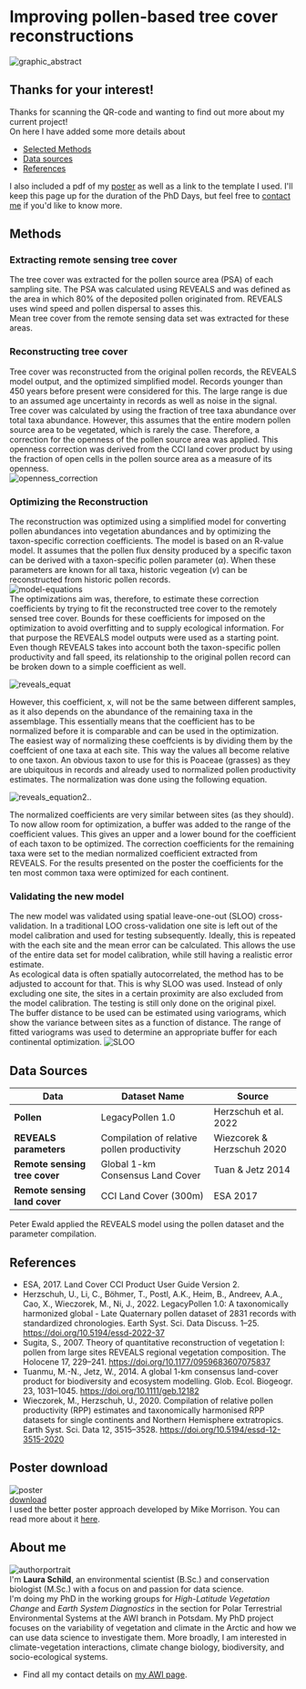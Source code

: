# Improving pollen-based tree cover reconstructions  
![graphic_abstract](/DaSciRecon/images/schema.png)


## Thanks for your interest!

Thanks for scanning the QR-code and wanting to find out more about my current project!   
On here I have added some more details about 
- [Selected Methods](#methods)
- [Data sources](#data-sources)
- [References](#references)  

I also included a pdf of my [poster](#poster-download) as well as a link to the template I used.
I'll keep this page up for the duration of the PhD Days, but feel free to [contact me](#about-me) if you'd like to know more.  
  
## Methods

### Extracting remote sensing tree cover
The tree cover was extracted for the pollen source area (PSA) of each sampling site. The PSA was calculated using REVEALS and was defined as the area in which 80% of the deposited pollen originated from. REVEALS uses wind speed and pollen dispersal to asses this.  
Mean tree cover from the remote sensing data set was extracted for these areas.

### Reconstructing tree cover
Tree cover was reconstructed from the original pollen records, the REVEALS model output, and the optimized simplified model. Records younger than 450 years before present were considered for this. The large range is due to an assumed age uncertainty in records as well as noise in the signal.  
Tree cover was calculated by using the fraction of tree taxa abundance over total taxa abundance. However, this assumes that the entire modern pollen source area to be vegetated, which is rarely the case. Therefore, a correction for the openness of the pollen source area was applied. This openness correction was derived from the CCI land cover product by using the fraction of open cells in the pollen source area as a measure of its openness.  
![openness_correction](/DaSciRecon/images/open.png)

### Optimizing the Reconstruction
The reconstruction was optimized using a simplified model for converting pollen abundances into vegetation abundances and by optimizing the taxon-specific correction coefficients. The model is based on an R-value model. It assumes that the pollen flux density produced by a specific taxon can be derived with a taxon-specific pollen parameter (_&alpha;_). When these parameters are known for all taxa, historic vegeation (*v*) can be reconstructed from historic pollen records.  
![model-equations](/DaSciRecon/images/r-value.png)  
The optimizations aim was, therefore, to estimate these correction coefficients by trying to fit the reconstructed tree cover to the remotely sensed tree cover. Bounds for these coefficients for imposed on the optimization to avoid overfitting and to supply ecological information. For that purpose the REVEALS model outputs were used as a starting point.  
Even though REVEALS takes into account both the taxon-specific pollen productivity and fall speed, its relationship to the original pollen record can be broken down to a simple coefficient as well.  

![reveals_equat](https://latex.codecogs.com/svg.image?REVEALS&space;estimate_i&space;=&space;x_i&space;&space;*&space;Pollen&space;count_i)  

However, this coefficient, x, will not be the same between different samples, as it also depends on the abundance of the remaining taxa in the assemblage. This essentially means that the coefficient has to be normalized before it is comparable and can be used in the optimization.  
The easiest way of normalizing these coeffcients is by dividing them by the coeffcient of one taxa at each site. This way the values all become relative to one taxon. An obvious taxon to use for this is Poaceae (grasses) as they are ubiquitous in records and already used to normalized pollen productivity estimates. The normalization was done using the following equation.  

![reveals_equation2](https://latex.codecogs.com/svg.image?&space;x_i&space;=\frac{REVEALS\:estimate_i&space;*&space;Pollen\:&space;count_{Poaceae}}{Pollen\:count_i*&space;REVEALS\:estimate_{Poaceae}})..


The normalized coefficients are very similar between sites (as they should). To now allow room for optimization, a buffer was added to the range of the coefficient values. This gives an upper and a lower bound for the coefficient of each taxon to be optimized. The correction coefficients for the remaining taxa were set to the median normalized coefficient extracted from REVEALS. For the results presented on the poster the coefficients for the ten most common taxa were optimized for each continent.


### Validating the new model
The new model was validated using spatial leave-one-out (SLOO) cross-validation. In a traditional LOO cross-validation one site is left out of the model calibration and used for testing subsequently. Ideally, this is repeated with the each site and the mean error can be calculated. This allows the use of the entire data set for model calibration, while still having a realistic error estimate.  
As ecological data is often spatially autocorrelated, the method has to be adjusted to account for that. This is why SLOO was used. Instead of only excluding one site, the sites in a certain proximity are also excluded from the model calibration. The testing is still only done on the original pixel.  
The buffer distance to be used can be estimated using variograms, which show the variance between sites as a function of distance. The range of fitted variograms was used to determine an appropriate buffer for each continental optimization.
![SLOO](/DaSciRecon/images/sloo.png)
 
## Data Sources

| Data        | Dataset Name    | Source  |
| ------------- |-------------| -----|
| **Pollen**    | LegacyPollen 1.0 | Herzschuh et al. 2022|
| **REVEALS parameters**| Compilation of relative pollen productivity|Wiezcorek & Herzschuh 2020 |
| **Remote sensing tree cover** | Global 1-km Consensus Land Cover      |    Tuan & Jetz 2014 |  
| **Remote sensing land cover**|CCI Land Cover (300m) | ESA 2017 |  

Peter Ewald applied the REVEALS model using the pollen dataset and the parameter compilation.
 
## References

- ESA, 2017. Land Cover CCI Product User Guide Version 2.  
- Herzschuh, U., Li, C., Böhmer, T., Postl, A.K., Heim, B., Andreev, A.A., Cao, X., Wieczorek, M., Ni, J., 2022. LegacyPollen 1.0: A taxonomically harmonized global - Late Quaternary pollen dataset of 2831 records with standardized chronologies. Earth Syst. Sci. Data Discuss. 1–25. https://doi.org/10.5194/essd-2022-37  
- Sugita, S., 2007. Theory of quantitative reconstruction of vegetation I: pollen from large sites REVEALS regional vegetation composition. The Holocene 17, 229–241. https://doi.org/10.1177/0959683607075837  
- Tuanmu, M.-N., Jetz, W., 2014. A global 1-km consensus land-cover product for biodiversity and ecosystem modelling. Glob. Ecol. Biogeogr. 23, 1031–1045. https://doi.org/10.1111/geb.12182  
- Wieczorek, M., Herzschuh, U., 2020. Compilation of relative pollen productivity (RPP) estimates and taxonomically harmonised RPP datasets for single continents and Northern Hemisphere extratropics. Earth Syst. Sci. Data 12, 3515–3528. https://doi.org/10.5194/essd-12-3515-2020


## Poster download
![poster](/DaSciRecon/poster/Poster_LS.png)  
[download](/DaSciRecon/poster/Poster_LS.pdf)  
I used the better poster approach developed by Mike Morrison. You can read more about it [here](https://astrobites.org/2020/02/28/fixing-academic-posters-the-betterposter-approach/).
 
 
## About me
![authorportrait](/DaSciRecon/images/portrait2.jpg)  
I'm **Laura Schild**, an environmental scientist (B.Sc.) and conservation biologist (M.Sc.) with a focus on and passion for data science.  
I'm doing my PhD in the working groups for *High-Latitude Vegetation Change* and *Earth System Diagnostics* in the section for Polar Terrestrial Environmental Systems at the AWI branch in Potsdam. My PhD project focuses on the variability of vegetation and climate in the Arctic and how we can use data science to investigate them. More broadly, I am interested in climate-vegetation interactions, climate change biology, biodiversity, and socio-ecological systems.  
- Find all my contact details on [my AWI page](https://www.awi.de/ueber-uns/organisation/mitarbeiter/detailseite/laura-schild.html).


